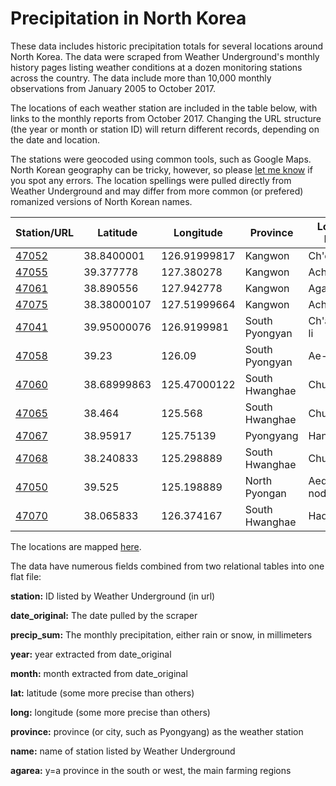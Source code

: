 # Precipitation in North Korea

These data includes historic precipitation totals for several locations around North Korea. The data were scraped from Weather Underground's monthly history pages listing weather conditions at a dozen monitoring stations across the country. The data include more than 10,000 monthly observations from January 2005 to October 2017.

The locations of each weather station are included in the table below, with links to the monthly reports from October 2017. Changing the URL structure (the year or month or station ID) will return different records, depending on the date and location.

The stations were geocoded using common tools, such as Google Maps. North Korean geography can be tricky, however, so please [let me know](mailto:mattstiles@gmail.com) if you spot any errors. The location spellings were pulled directly from Weather Underground and may differ from more common (or prefered) romanized versions of North Korean names.

Station/URL | Latitude | Longitude | Province | Location Name | Agricultural Area
------------ | ------------- | ------------- | ------------- | ------------- | -------------
[47052](https://www.wunderground.com/history/wmo/47052/2017/10/01/MonthlyHistory.html) | 38.8400001 | 126.91999817 | Kangwon | Ch'ongyong | n
[47055](https://www.wunderground.com/history/wmo/47055/2017/10/01/MonthlyHistory.html) | 39.377778 | 127.380278 | Kangwon | Ach'igon-ni | n
[47061](https://www.wunderground.com/history/wmo/47061/2017/10/01/MonthlyHistory.html) | 38.890556 | 127.942778 | Kangwon | Agal-li | n
[47075](https://www.wunderground.com/history/wmo/47075/2017/10/01/MonthlyHistory.html) | 38.38000107 | 127.51999664 | Kangwon | Ach'im-ni | n
[47041](https://www.wunderground.com/history/wmo/47041/2017/10/01/MonthlyHistory.html) | 39.95000076 | 126.9199981 | South Pyongyan | Ch'anghyol-li | y
[47058](https://www.wunderground.com/history/wmo/47058/2017/10/01/MonthlyHistory.html) | 39.23 | 126.09 | South Pyongyan | Ae-dong | y
[47060](https://www.wunderground.com/history/wmo/47060/2017/10/01/MonthlyHistory.html) | 38.68999863 | 125.47000122 | South Hwanghae | Chunggi-ri | y
[47065](https://www.wunderground.com/history/wmo/47065/2017/10/01/MonthlyHistory.html) | 38.464 | 125.568 | South Hwanghae | Chunggo | y
[47067](https://www.wunderground.com/history/wmo/47067/2017/10/01/MonthlyHistory.html) | 38.95917 | 125.75139 | Pyongyang | Han-ch'on | y
[47068](https://www.wunderground.com/history/wmo/47068/2017/10/01/MonthlyHistory.html) | 38.240833 | 125.298889 | South Hwanghae | Chunggisan | y
[47050](https://www.wunderground.com/history/wmo/47050/2017/10/01/MonthlyHistory.html) | 39.525 | 125.198889 | North Pyongan | Aedo-nodongjagu | y
[47070](https://www.wunderground.com/history/wmo/47070/2017/10/01/MonthlyHistory.html) | 38.065833 | 126.374167 | South Hwanghae | Hadongjin | y

The locations are mapped [here](https://fusiontables.google.com/embedviz?q=select+col1+from+1j_xU66hgKuES1RzuHIspQwuWcC51GThR-RRJR-v1&viz=MAP&h=false&lat=38.87106450954273&lng=127.00479346093745&t=4&z=7&l=col1&y=2&tmplt=2&hml=TWO_COL_LAT_LNG).

The data have numerous fields combined from two relational tables into one flat file: 

**station:** ID listed by Weather Underground (in url)

**date_original:** The date pulled by the scraper

**precip_sum:** The monthly precipitation, either rain or snow, in millimeters

**year:** year extracted from date_original

**month:** month extracted from date_original

**lat:** latitude (some more precise than others)

**long:** longitude (some more precise than others)

**province:** province (or city, such as Pyongyang) as the weather station

**name:** name of station listed by Weather Underground

**agarea:** y=a province in the south or west, the main farming regions


